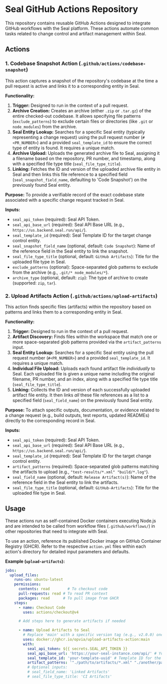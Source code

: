 # Seal GitHub Actions Repository

This repository contains reusable GitHub Actions designed to integrate GitHub workflows with the Seal platform. These actions automate common tasks related to change control and artifact management within Seal.

## Actions

### 1. Codebase Snapshot Action (`.github/actions/codebase-snapshot`)

This action captures a snapshot of the repository's codebase at the time a pull request is active and links it to a corresponding entity in Seal.

**Functionality:**

1.  **Trigger:** Designed to run in the context of a pull request.
2.  **Archive Creation:** Creates an archive (either `.zip` or `.tar.gz`) of the entire checked-out codebase. It allows specifying file patterns (`exclude_patterns`) to exclude certain files or directories (like `.git` or `node_modules`) from the archive.
3.  **Seal Entity Lookup:** Searches for a specific Seal entity (typically representing a change request) using the pull request number (`#<PR_NUMBER>`) and a provided `seal_template_id` to ensure the correct type of entity is found. It requires a unique match.
4.  **Archive Upload:** Uploads the generated archive file to Seal, assigning it a filename based on the repository, PR number, and timestamp, along with a specified file type title (`seal_file_type_title`).
5.  **Linking:** Fetches the ID and version of the uploaded archive file entity in Seal and then links this file reference to a specified field (`seal_snapshot_field_name`, defaulting to 'Code Snapshot') on the previously found Seal entity.

**Purpose:** To provide a verifiable record of the exact codebase state associated with a specific change request tracked in Seal.

**Inputs:**

*   `seal_api_token` (required): Seal API Token.
*   `seal_api_base_url` (required): Seal API Base URL (e.g., `https://us.backend.seal.run/api/`).
*   `seal_template_id` (required): Seal Template ID for the target change control entity.
*   `seal_snapshot_field_name` (optional, default: `Code Snapshot`): Name of the reference field in the Seal entity to link the snapshot.
*   `seal_file_type_title` (optional, default: `GitHub Artifacts`): Title for the uploaded file type in Seal.
*   `exclude_patterns` (optional): Space-separated glob patterns to exclude from the archive (e.g., `.git/* node_modules/*`).
*   `archive_type` (optional, default: `zip`): The type of archive to create (supported: `zip`, `tar`).

### 2. Upload Artifacts Action (`.github/actions/upload-artifacts`)

This action finds specific files (artifacts) within the repository based on patterns and links them to a corresponding entity in Seal.

**Functionality:**

1.  **Trigger:** Designed to run in the context of a pull request.
2.  **Artifact Discovery:** Finds files within the workspace that match one or more space-separated glob patterns provided via the `artifact_patterns` input.
3.  **Seal Entity Lookup:** Searches for a specific Seal entity using the pull request number (`#<PR_NUMBER>`) and a provided `seal_template_id`. It requires a unique match.
4.  **Individual File Upload:** Uploads each found artifact file *individually* to Seal. Each uploaded file is given a unique name including the original filename, PR number, and an index, along with a specified file type title (`seal_file_type_title`).
5.  **Linking:** Collects the ID and version of each successfully uploaded artifact file entity. It then links *all* these file references as a list to a specified field (`seal_field_name`) on the previously found Seal entity.

**Purpose:** To attach specific outputs, documentation, or evidence related to a change request (e.g., build outputs, test reports, updated READMEs) directly to the corresponding record in Seal.

**Inputs:**

*   `seal_api_token` (required): Seal API Token.
*   `seal_api_base_url` (required): Seal API Base URL (e.g., `https://us.backend.seal.run/api/`).
*   `seal_template_id` (required): Seal Template ID for the target change control entity.
*   `artifact_patterns` (required): Space-separated glob patterns matching the artifacts to upload (e.g., `"test-results/*.xml" "build/*.log"`).
*   `seal_field_name` (optional, default: `Release Artifact(s)`): Name of the reference field in the Seal entity to link the artifacts.
*   `seal_file_type_title` (optional, default: `GitHub-Artifacts`): Title for the uploaded file type in Seal.

## Usage

These actions run as self-contained Docker containers executing Node.js and are intended to be called from workflow files (`.github/workflows/`) in other repositories that need to integrate with Seal.

To use an action, reference its published Docker image on GitHub Container Registry (GHCR). Refer to the respective `action.yml` files within each action's directory for detailed input parameters and defaults.

**Example (`upload-artifacts`):**

```yaml
jobs:
  upload_files:
    runs-on: ubuntu-latest
    permissions:
      contents: read        # To checkout code
      pull-requests: read # To read PR context
      packages: read      # To pull image from GHCR
    steps:
      - name: Checkout Code
        uses: actions/checkout@v4

      # Add steps here to generate artifacts if needed

      - name: Upload Artifacts to Seal
        # Replace 'main' with a specific version tag (e.g., v2.0.0) once released
        uses: docker://ghcr.io/opvia/upload-artifacts-action:main
        with:
          seal_api_token: ${{ secrets.SEAL_API_TOKEN }}
          seal_api_base_url: 'https://your-seal-instance.com/api/' # Your Seal API URL
          seal_template_id: 'your-template-uuid' # Template ID for the entity to link to
          artifact_patterns: '"./path/to/artifacts/*.xml" "./another/path/*.log"'
          # Optional inputs:
          # seal_field_name: 'Linked Artifacts'
          # seal_file_type_title: 'CI Artifacts'
```
